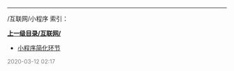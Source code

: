 
----

/互联网/小程序 索引：


**[上一级目录/互联网/](/互联网/)**

- [小程序简化环节](/互联网/小程序/小程序简化环节)


<font size=2 color='grey'> 2020-03-12 02:17 </font>